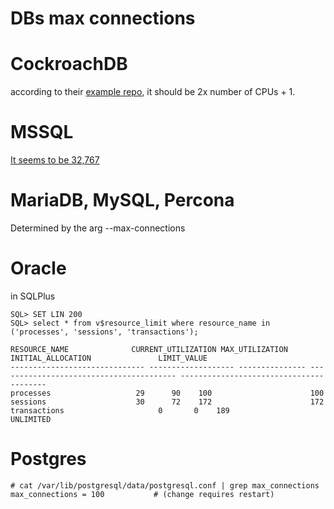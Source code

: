 # DBs max connections

# CockroachDB

according to their [example repo](https://github.com/cockroachdb/examples-go), it should be 2x number of CPUs + 1.

# MSSQL

[It seems to be 32,767](https://docs.microsoft.com/en-us/sql/sql-server/maximum-capacity-specifications-for-sql-server#Engine)

# MariaDB, MySQL, Percona

Determined by the arg --max-connections

# Oracle

in SQLPlus

```
SQL> SET LIN 200
SQL> select * from v$resource_limit where resource_name in ('processes', 'sessions', 'transactions');

RESOURCE_NAME		       CURRENT_UTILIZATION MAX_UTILIZATION INITIAL_ALLOCATION			    LIMIT_VALUE
------------------------------ ------------------- --------------- ---------------------------------------- ----------------------------------------
processes					29		90	  100					   100
sessions					30		72	  172					   172
transactions					 0		 0	  189				     UNLIMITED
```

# Postgres

```
# cat /var/lib/postgresql/data/postgresql.conf | grep max_connections
max_connections = 100			# (change requires restart)
```

